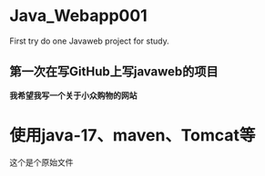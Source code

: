 # Java_Webapp001
First try do one Javaweb project for study. 

## 第一次在写GitHub上写javaweb的项目
**我希望我写一个关于小众购物的网站**

# 使用java-17、maven、Tomcat等
这个是个原始文件
